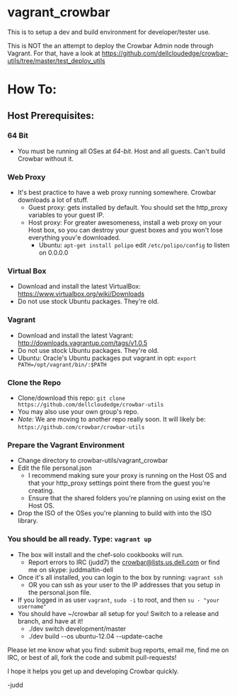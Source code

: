 vagrant_crowbar
===============

This is to setup a dev and build environment for developer/tester use.

This is NOT the an attempt to deploy the Crowbar Admin node through Vagrant.  For that, have a look at https://github.com/dellcloudedge/crowbar-utils/tree/master/test_deploy_utils


How To:
=======

Host Prerequisites:
-------------------

### 64 Bit
  * You must be running all OSes at *64-bit.*  Host and all guests.  Can't build Crowbar without it.

### Web Proxy
  * It's best practice to have a web proxy running somewhere.  Crowbar downloads a lot of stuff.
    * Guest proxy: gets installed by default.  You should set the http_proxy variables to your guest IP.
    * Host proxy: For greater awesomeness, install a web proxy on your Host box, so you can destroy your
      guest boxes and you won't lose everything youv'e downloaded.
      * Ubuntu: 
        `apt-get install polipo`
        edit `/etc/polipo/config` to listen on 0.0.0.0

### Virtual Box
  * Download and install the latest VirtualBox: https://www.virtualbox.org/wiki/Downloads  
  * Do not use stock Ubuntu packages.  They're old.

### Vagrant
  * Download and install the latest Vagrant: http://downloads.vagrantup.com/tags/v1.0.5
  * Do not use stock Ubuntu packages.  They're old.
  * Ubuntu:
    Oracle's Ubuntu packages put vagrant in opt:
    `export PATH=/opt/vagrant/bin/:$PATH`

### Clone the Repo
  * Clone/download this repo: `git clone https://github.com/dellcloudedge/crowbar-utils`
  * You may also use your own group's repo.
  * *Note:* We are moving to another repo really soon.  It will likely be: `https://github.com/crowbar/crowbar-utils`

### Prepare the Vagrant Environment

  * Change directory to crowbar-utils/vagrant_crowbar
  * Edit the file personal.json
    * I recommend making sure your proxy is running on the Host OS and that your http_proxy settings
  point there from the guest you're creating.
    * Ensure that the shared folders you're planning on using exist on the Host OS.
  * Drop the ISO of the OSes you're planning to build with into the ISO library.

### You should be all ready.  Type: `vagrant up`

  * The box will install and the chef-solo cookbooks will run.
    * Report errors to IRC (judd7) the crowbar@lists.us.dell.com or find me on skype: juddmaltin-dell
  * Once it's all installed, you can login to the box by running: `vagrant ssh`  
    * OR you can ssh as your user to the IP addresses that you setup in the personal.json file.
  * If you logged in as user `vagrant`, `sudo -i` to root, and then `su - "your username"`
  * You should have ~/crowbar all setup for you!  Switch to a release and branch, and have at it!
    * ./dev switch development/master
    * ./dev build --os ubuntu-12.04 --update-cache

Please let me know what you find: submit bug reports, email me, find me on IRC, or best of all, fork the code and submit pull-requests!

I hope it helps you get up and developing Crowbar quickly.

-judd
